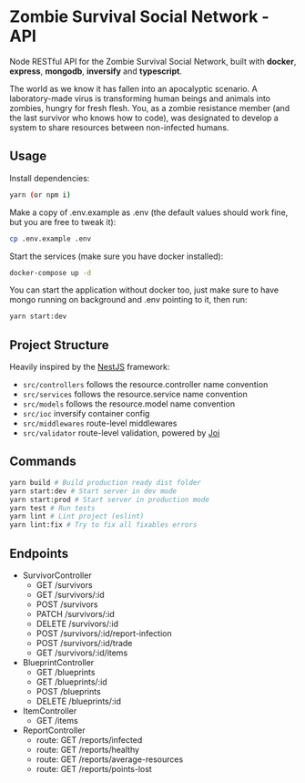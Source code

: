 # Zombie Survival Social Network - API

Node RESTful API for the Zombie Survival Social Network, built with **docker**, **express**, **mongodb**, **inversify** and **typescript**.

The world as we know it has fallen into an apocalyptic scenario. A laboratory-made virus is transforming human beings and animals into zombies, hungry for fresh flesh.
You, as a zombie resistance member (and the last survivor who knows how to code), was designated to develop a system to share resources between non-infected humans.

## Usage

Install dependencies:
```sh
yarn (or npm i)
```
Make a copy of .env.example as .env (the default values should work fine, but you are free to tweak it):
```sh
cp .env.example .env
```
Start the services (make sure you have docker installed):
```sh
docker-compose up -d
```

You can start the application without docker too, just make sure to have mongo running on background and .env pointing to it, then run:
```sh
yarn start:dev
```

## Project Structure

Heavily inspired by the [NestJS](https://nestjs.com/) framework:

* `src/controllers` follows the resource.controller name convention
* `src/services` follows the resource.service name convention
* `src/models` follows the resource.model name convention
* `src/ioc` inversify container config
* `src/middlewares` route-level middlewares
* `src/validator` route-level validation, powered by [Joi](https://github.com/hapijs/joi)

## Commands

```sh
yarn build # Build production ready dist folder
yarn start:dev # Start server in dev mode
yarn start:prod # Start server in production mode
yarn test # Run tests
yarn lint # Lint project (eslint)
yarn lint:fix # Try to fix all fixables errors
```
## Endpoints

   - SurvivorController
      - GET /survivors
      - GET /survivors/:id
      - POST /survivors
      - PATCH /survivors/:id
      - DELETE /survivors/:id
      - POST /survivors/:id/report-infection
      - POST /survivors/:id/trade
      - GET /survivors/:id/items
  - BlueprintController
      - GET /blueprints
      - GET /blueprints/:id
      - POST /blueprints
      - DELETE /blueprints/:id
   - ItemController
      - GET /items
   - ReportController
      - route: GET /reports/infected
      - route: GET /reports/healthy
      - route: GET /reports/average-resources
      - route: GET /reports/points-lost

